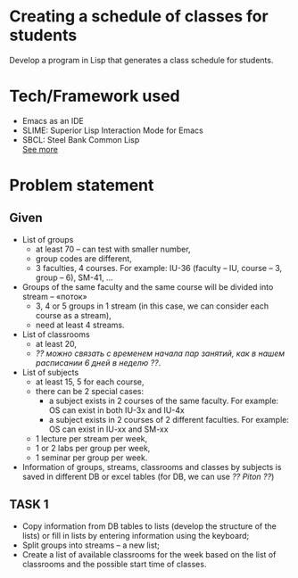 # Creating a schedule of classes for students
Develop a program in Lisp that generates a class schedule for students.
# Tech/Framework used
* Emacs as an IDE  
* SLIME: Superior Lisp Interaction Mode for Emacs  
* SBCL: Steel Bank Common Lisp  
[See more](https://lispcookbook.github.io/cl-cookbook/emacs-ide.html)
# Problem statement
## Given
* List of groups 
  - at least 70 – can test with smaller number,
  -	group codes are different,
  -	3 faculties, 4 courses.
  For example: IU-36 (faculty – IU, course – 3, group – 6), SM-41, …
* Groups of the same faculty and the same course will be divided into stream – «поток»
  -	3, 4 or 5 groups in 1 stream (in this case, we can consider each course as a stream), 
  -	need at least 4 streams.
* List of classrooms
  -	at least 20,
  -	*?? можно связать с временем начала пар занятий, как в нашем расписании 6 дней в неделю ??*.
* List of subjects
  -	at least 15, 5 for each course,
  -	there can be 2 special cases:
    - a subject exists in 2 courses of the same faculty.
      For example: OS can exist in both IU-3x and IU-4x
    - a subject exists in 2 courses of 2 different faculties.
      For example: OS can exist in IU-xx and SM-xx
  -	1 lecture per stream per week,
  -	1 or 2 labs per group per week,
  -	1 seminar per group per week.
*	Information of groups, streams, classrooms and classes by subjects is saved in different DB or excel tables (for DB, we can use *?? Piton ??*)
## TASK 1
*	Copy information from DB tables to lists (develop the structure of the lists) or fill in lists by entering information using the keyboard;
*	Split groups into streams – a new list;
*	Create a list of available classrooms for the week based on the list of classrooms and the possible start time of classes.
